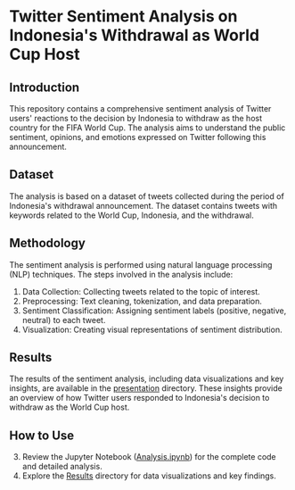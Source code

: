 # Twitter Sentiment Analysis on Indonesia's Withdrawal as World Cup Host

## Introduction

This repository contains a comprehensive sentiment analysis of Twitter users' reactions to the decision by Indonesia to withdraw as the host country for the FIFA World Cup. The analysis aims to understand the public sentiment, opinions, and emotions expressed on Twitter following this announcement.

## Dataset

The analysis is based on a dataset of tweets collected during the period of Indonesia's withdrawal announcement. The dataset contains tweets with keywords related to the World Cup, Indonesia, and the withdrawal.

## Methodology

The sentiment analysis is performed using natural language processing (NLP) techniques. The steps involved in the analysis include:

1. Data Collection: Collecting tweets related to the topic of interest.
2. Preprocessing: Text cleaning, tokenization, and data preparation.
3. Sentiment Classification: Assigning sentiment labels (positive, negative, neutral) to each tweet.
4. Visualization: Creating visual representations of sentiment distribution.

## Results

The results of the sentiment analysis, including data visualizations and key insights, are available in the [presentation](/presentation.pdf) directory. These insights provide an overview of how Twitter users responded to Indonesia's decision to withdraw as the World Cup host.

## How to Use

3. Review the Jupyter Notebook ([Analysis.ipynb](/Analysis.ipynb)) for the complete code and detailed analysis.
4. Explore the [Results](/Results) directory for data visualizations and key findings.
